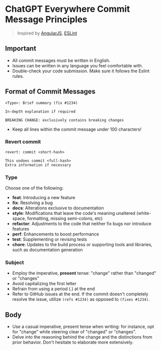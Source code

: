 # ChatGPT Everywhere Commit Message Principles

> Inspired by [AngularJS](https://github.com/angular/angular.js/blob/master/CONTRIBUTING.md#-git-commit-guidelineses), [ESLint](https://eslint.org/docs/developer-guide/contributing/pull-requests#step-2-make-your-changes)

## Important

- All commit messages must be written in English.
- Issues can be written in any language you feel comfortable with.
- Double-check your code submission. Make sure it follows the Eslint rules.

## Format of Commit Messages

```
<Type>: Brief summary (fix #1234)

In-depth explanation if required

BREAKING CHANGE: exclusively contains breaking changes
```

- Keep all lines within the commit message under 100 characters!

### Revert commit

```
revert: commit <short-hash>

This undoes commit <full-hash>
Extra information if necessary
```

### Type

Choose one of the following:

- **feat**: Introducing a new feature
- **fix**: Resolving a bug
- **docs**: Alterations exclusive to documentation
- **style**: Modifications that leave the code's meaning unaltered (white-space, formatting, missing semi-colons, etc)
- **refactor**: Adjustments to the code that neither fix bugs nor introduce features
- **perf**: Enhancements to boost performance
- **test**: Supplementing or revising tests
- **chore**: Updates to the build process or supporting tools and libraries, such as documentation generation

### Subject

- Employ the imperative, **present** tense: "change" rather than "changed" or "changes"
- Avoid capitalizing the first letter
- Refrain from using a period (.) at the end
- Refer to GitHub issues at the end. If the commit doesn't completely resolve the issue, utilize `(refs #1234)` as opposed to `(fixes #1234)`.

## Body

- Use a casual imperative, present tense when writing: for instance, opt for "change" while steering clear of "changed" or "changes".
- Delve into the reasoning behind the change and the distinctions from prior behavior. Don't hesitate to elaborate more extensively.
